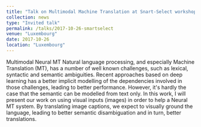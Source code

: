 ```yaml
---
title: "Talk on Multimodal Machine Translation at Snart-Select workshop in Luxembourg"
collection: news
type: "Invited talk"
permalink: /talks/2017-10-26-smartselect
venue: "Luxembourg"
date: 2017-10-26
location: "Luxembourg"
---
```


Multimodal Neural MT
Natural language processing, and especially Machine Translation (MT), has a number of well known challenges, such as lexical, syntactic and semantic ambiguities.
Recent approaches based on deep learning has a better implicit modelling of the dependencies involved in those challenges, leading to better performance.
However, it's hardly the case that the semantic can be modelled from text only.
In this work, I will present our work on using visual inputs (images) in order to help a Neural MT system.
By translating image captions, we expect to visually ground the language, leading to better semantic disambiguation and in turn, better translations.

